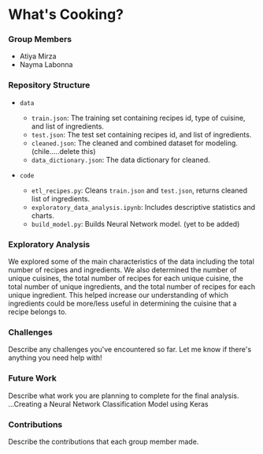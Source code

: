 # What's Cooking?

### Group Members
- Atiya Mirza
- Nayma Labonna

### Repository Structure
- `data`
  - `train.json`: The training set containing recipes id, type of cuisine, and list of ingredients.
  - `test.json`: The test set containing recipes id, and list of ingredients.
  - `cleaned.json`: The cleaned and combined dataset for modeling. (chile.....delete this)
  - `data_dictionary.json`: The data dictionary for cleaned.

- `code`
  - `etl_recipes.py`: Cleans `train.json` and `test.json`, returns cleaned list of ingredients.
  - `exploratory_data_analysis.ipynb`: Includes descriptive statistics and charts.
  - `build_model.py`: Builds Neural Network model. (yet to be added)

### Exploratory Analysis
We explored some of the main characteristics of the data including the total number of recipes and ingredients. We 
also determined the number of unique cuisines, the total number of recipes for each unique cuisine, the total number
of unique ingredients, and the total number of recipes for each unique ingredient. This helped increase our
understanding of which ingredients could be more/less useful in determining the cuisine that a recipe belongs to. 

### Challenges
Describe any challenges you've encountered so far. Let me know if there's anything you need help with!

### Future Work
Describe what work you are planning to complete for the final analysis.
...Creating a Neural Network Classification Model using Keras

### Contributions
Describe the contributions that each group member made.
